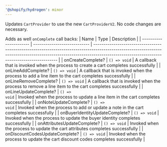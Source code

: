 ```yaml
---
'@shopify/hydrogen': minor
---
```


Updates `CartProvider` to use the new `CartProviderV2`. No code changes are necessary.

Adds as well `onComplete` call backs:
| Name | Type | Description |
| ---------------------- | ---------------------------- | ------------------------------------------------------------------------------------------------------------------------------------------------------------------------------------------------------------------------ |
| onCreateComplete? | <code>() => void</code> | A callback that is invoked when the process to create a cart completes successfully |
| onLineAddComplete? | <code>() => void</code> | A callback that is invoked when the process to add a line item to the cart completes successfully |
| onLineRemoveComplete? | <code>() => void</code> | A callback that is invoked when the process to remove a line item to the cart completes successfully |
| onLineUpdateComplete? | <code>() => void</code> | Invoked when the process to update a line item in the cart completes successfully |
| onNoteUpdateComplete? | <code>() => void</code> | Invoked when the process to add or update a note in the cart completes successfully |
| onBuyerIdentityUpdateComplete? | <code>() => void</code> | Invoked when the process to update the buyer identity completes successfully |
| onAttributesUpdateComplete? | <code>() => void</code> | Invoked when the process to update the cart attributes completes successfully |
| onDiscountCodesUpdateComplete? | <code>() => void</code> | Invoked when the process to update the cart discount codes completes successfully |
